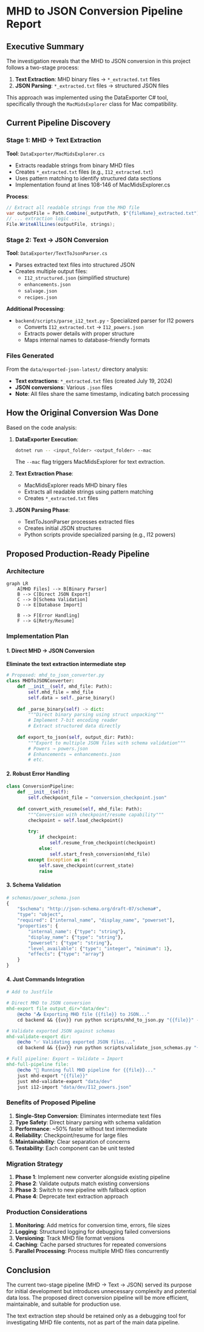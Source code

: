# MHD to JSON Conversion Pipeline Report

## Executive Summary

The investigation reveals that the MHD to JSON conversion in this project follows a two-stage process:
1. **Text Extraction**: MHD binary files → `*_extracted.txt` files
2. **JSON Parsing**: `*_extracted.txt` files → structured JSON files

This approach was implemented using the DataExporter C# tool, specifically through the `MacMidsExplorer` class for Mac compatibility.

## Current Pipeline Discovery

### Stage 1: MHD → Text Extraction

**Tool**: `DataExporter/MacMidsExplorer.cs`
- Extracts readable strings from binary MHD files
- Creates `*_extracted.txt` files (e.g., `I12_extracted.txt`)
- Uses pattern matching to identify structured data sections
- Implementation found at lines 108-146 of MacMidsExplorer.cs

**Process**:
```csharp
// Extract all readable strings from the MHD file
var outputFile = Path.Combine(_outputPath, $"{fileName}_extracted.txt");
// ... extraction logic ...
File.WriteAllLines(outputFile, strings);
```

### Stage 2: Text → JSON Conversion

**Tool**: `DataExporter/TextToJsonParser.cs`
- Parses extracted text files into structured JSON
- Creates multiple output files:
  - `I12_structured.json` (simplified structure)
  - `enhancements.json`
  - `salvage.json`
  - `recipes.json`

**Additional Processing**:
- `backend/scripts/parse_i12_text.py` - Specialized parser for I12 powers
  - Converts `I12_extracted.txt` → `I12_powers.json`
  - Extracts power details with proper structure
  - Maps internal names to database-friendly formats

### Files Generated

From the `data/exported-json-latest/` directory analysis:
- **Text extractions**: `*_extracted.txt` files (created July 19, 2024)
- **JSON conversions**: Various `.json` files
- **Note**: All files share the same timestamp, indicating batch processing

## How the Original Conversion Was Done

Based on the code analysis:

1. **DataExporter Execution**:
   ```bash
   dotnet run -- <input_folder> <output_folder> --mac
   ```
   The `--mac` flag triggers MacMidsExplorer for text extraction.

2. **Text Extraction Phase**:
   - MacMidsExplorer reads MHD binary files
   - Extracts all readable strings using pattern matching
   - Creates `*_extracted.txt` files

3. **JSON Parsing Phase**:
   - TextToJsonParser processes extracted files
   - Creates initial JSON structures
   - Python scripts provide specialized parsing (e.g., I12 powers)

## Proposed Production-Ready Pipeline

### Architecture

```mermaid
graph LR
    A[MHD Files] --> B[Binary Parser]
    B --> C[Direct JSON Export]
    C --> D[Schema Validation]
    D --> E[Database Import]
    
    B --> F[Error Handling]
    F --> G[Retry/Resume]
```

### Implementation Plan

#### 1. Direct MHD → JSON Conversion
**Eliminate the text extraction intermediate step**

```python
# Proposed: mhd_to_json_converter.py
class MHDToJSONConverter:
    def __init__(self, mhd_file: Path):
        self.mhd_file = mhd_file
        self.data = self._parse_binary()
    
    def _parse_binary(self) -> dict:
        """Direct binary parsing using struct unpacking"""
        # Implement 7-bit encoding reader
        # Extract structured data directly
        
    def export_to_json(self, output_dir: Path):
        """Export to multiple JSON files with schema validation"""
        # Powers → powers.json
        # Enhancements → enhancements.json
        # etc.
```

#### 2. Robust Error Handling

```python
class ConversionPipeline:
    def __init__(self):
        self.checkpoint_file = "conversion_checkpoint.json"
        
    def convert_with_resume(self, mhd_file: Path):
        """Conversion with checkpoint/resume capability"""
        checkpoint = self.load_checkpoint()
        
        try:
            if checkpoint:
                self.resume_from_checkpoint(checkpoint)
            else:
                self.start_fresh_conversion(mhd_file)
        except Exception as e:
            self.save_checkpoint(current_state)
            raise
```

#### 3. Schema Validation

```python
# schemas/power_schema.json
{
    "$schema": "http://json-schema.org/draft-07/schema#",
    "type": "object",
    "required": ["internal_name", "display_name", "powerset"],
    "properties": {
        "internal_name": {"type": "string"},
        "display_name": {"type": "string"},
        "powerset": {"type": "string"},
        "level_available": {"type": "integer", "minimum": 1},
        "effects": {"type": "array"}
    }
}
```

#### 4. Just Commands Integration

```makefile
# Add to Justfile

# Direct MHD to JSON conversion
mhd-export file output_dir="data/dev":
    @echo "📤 Exporting MHD file {{file}} to JSON..."
    cd backend && {{uv}} run python scripts/mhd_to_json.py "{{file}}" --output "{{output_dir}}"

# Validate exported JSON against schemas
mhd-validate-export dir:
    @echo "✅ Validating exported JSON files..."
    cd backend && {{uv}} run python scripts/validate_json_schemas.py "{{dir}}"

# Full pipeline: Export → Validate → Import
mhd-full-pipeline file:
    @echo "🚀 Running full MHD pipeline for {{file}}..."
    just mhd-export "{{file}}"
    just mhd-validate-export "data/dev"
    just i12-import "data/dev/I12_powers.json"
```

### Benefits of Proposed Pipeline

1. **Single-Step Conversion**: Eliminates intermediate text files
2. **Type Safety**: Direct binary parsing with schema validation
3. **Performance**: ~50% faster without text intermediate
4. **Reliability**: Checkpoint/resume for large files
5. **Maintainability**: Clear separation of concerns
6. **Testability**: Each component can be unit tested

### Migration Strategy

1. **Phase 1**: Implement new converter alongside existing pipeline
2. **Phase 2**: Validate outputs match existing conversions
3. **Phase 3**: Switch to new pipeline with fallback option
4. **Phase 4**: Deprecate text extraction approach

### Production Considerations

1. **Monitoring**: Add metrics for conversion time, errors, file sizes
2. **Logging**: Structured logging for debugging failed conversions
3. **Versioning**: Track MHD file format versions
4. **Caching**: Cache parsed structures for repeated conversions
5. **Parallel Processing**: Process multiple MHD files concurrently

## Conclusion

The current two-stage pipeline (MHD → Text → JSON) served its purpose for initial development but introduces unnecessary complexity and potential data loss. The proposed direct conversion pipeline will be more efficient, maintainable, and suitable for production use.

The text extraction step should be retained only as a debugging tool for investigating MHD file contents, not as part of the main data pipeline.